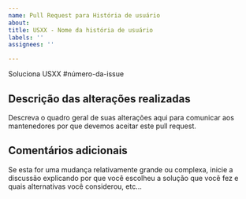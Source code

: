 ```yaml
---
name: Pull Request para História de usuário
about: 
title: USXX - Nome da história de usuário
labels: ''
assignees: ''

---
```


Soluciona USXX #número-da-issue 

## Descrição das alterações realizadas

Descreva o quadro geral de suas alterações aqui para comunicar aos mantenedores por que devemos aceitar este pull request.

## Comentários adicionais

Se esta for uma mudança relativamente grande ou complexa, inicie a discussão explicando por que você escolheu a solução que você fez e quais alternativas você considerou, etc...